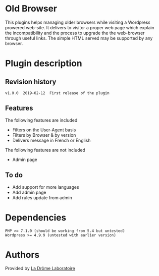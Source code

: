 # Old Browser

This plugins helps managing older browsers while visiting a Wordpress prowered web-site.
It delivers to visitor a proper web page which explain the incompatibility and the process to upgrade the the web-browser through useful links.
The simple HTML served may be supported by any browser.

# Plugin description

## Revision history
	v1.0.0	2019-02-12	First release of the plugin
	
	
## Features
The following features are included
 - Filters on the User-Agent basis
 - Filters by Browser & by version
 - Delivers message in French or English

The following features are not included
 - Admin page


## To do

 - Add support for more languages
 - Add admin page
 - Add rules update from admin

# Dependencies

	PHP >= 7.1.0 (should be working from 5.4 but untested)
	Wordpress >= 4.9.9 (untested with earlier version)

# Authors
Provided by [La Drôme Laboratoire](https://github.com/ladromelaboratoire)


